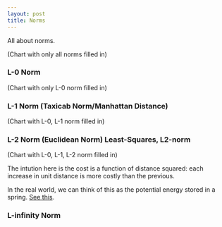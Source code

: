 ```yaml
---
layout: post
title: Norms
---
```


All about norms.
<!--end excerpt-->
(Chart with only all norms filled in)

### L-0 Norm

(Chart with only L-0 norm filled in)

### L-1 Norm (Taxicab Norm/Manhattan Distance)

(Chart with L-0, L-1 norm filled in)

### L-2 Norm (Euclidean Norm) Least-Squares, L2-norm

(Chart with L-0, L-1, L-2 norm filled in)

The intution here is the cost is a function of distance squared: each increase
in unit distance is more costly than the previous. 

In the real world, we can think of this as the potential energy stored in a
spring. [See this](http://en.wikipedia.org/wiki/Hooke's_law).

### L-infinity Norm 
